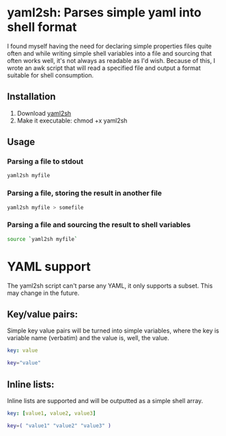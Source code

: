 # yaml2sh: Parses simple yaml into shell format

I found myself having the need for declaring simple properties files quite often and while writing simple shell variables into a file and sourcing that often works well, it's not always as readable as I'd wish. Because of this, I wrote an awk script that will read a specified file and output a format suitable for shell consumption.

## Installation
1. Download [yaml2sh](https://github.com/mstade/shelp/raw/master/yaml2sh/yaml2sh)
2. Make it executable: chmod +x yaml2sh

## Usage
### Parsing a file to stdout
```sh
yaml2sh myfile
```

### Parsing a file, storing the result in another file
```sh
yaml2sh myfile > somefile
```

### Parsing a file and sourcing the result to shell variables
```sh
source `yaml2sh myfile`
```

# YAML support
The yaml2sh script can't parse any YAML, it only supports a subset. This may change in the future.

## Key/value pairs:
Simple key value pairs will be turned into simple variables, where the key is variable name (verbatim) and the value is, well, the value.

```yaml
key: value
```

```sh
key="value"
```

## Inline lists:
Inline lists are supported and will be outputted as a simple shell array.

```yaml
key: [value1, value2, value3]
```

```sh
key=( "value1" "value2" "value3" )
```

